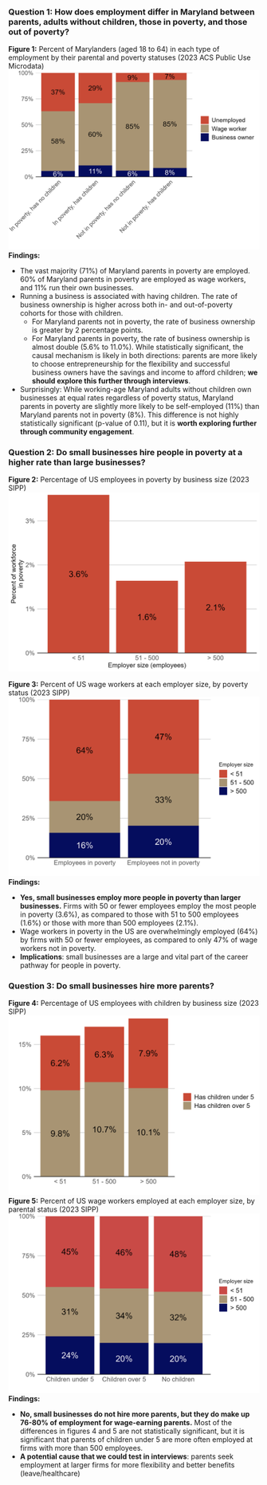### Question 1: How does employment differ in Maryland between parents, adults without children, those in poverty, and those out of poverty?

**Figure 1:** Percent of Marylanders (aged 18 to 64\) in each type of employment by their parental and poverty statuses (2023 ACS Public Use Microdata)  
![Figure 1](assets/poverty_children_employment.png)
**Findings:**

* The vast majority (71%) of Maryland parents in poverty are employed. 60% of Maryland parents in poverty are employed as wage workers, and 11% run their own businesses.  
* Running a business is associated with having children. The rate of business ownership is higher across both in- and out-of-poverty cohorts for those with children.   
  * For Maryland parents not in poverty, the rate of business ownership is greater by 2 percentage points.   
  * For Maryland parents in poverty, the rate of business ownership is almost double (5.6% to 11.0%). While statistically significant, the causal mechanism is likely in both directions: parents are more likely to choose entrepreneurship for the flexibility and successful business owners have the savings and income to afford children; **we should explore this further through interviews**.  
* Surprisingly: While working-age Maryland adults without children own businesses at equal rates regardless of poverty status, Maryland parents in poverty are slightly more likely to be self-employed (11%) than Maryland parents not in poverty (8%). This difference is not highly statistically significant (p-value of 0.11), but it is **worth exploring further through community engagement**.

### Question 2:  Do small businesses hire people in poverty at a higher rate than large businesses?

**Figure 2:** Percentage of US employees in poverty by business size (2023 SIPP)  
![Figure 2](assets/poverty_employment_size.png)

**Figure 3:** Percent of US wage workers at each employer size, by poverty status (2023 SIPP)  
![Figure 3](assets/poverty_employment_size2.png)
**Findings:**

* **Yes, small businesses employ more people in poverty than larger businesses.** Firms with 50 or fewer employees employ the most people in poverty (3.6%), as compared to those with 51 to 500 employees (1.6%) or those with more than 500 employees (2.1%).  
* Wage workers in poverty in the US are overwhelmingly employed (64%) by firms with 50 or fewer employees, as compared to only 47% of wage workers not in poverty.   
* **Implications**: small businesses are a large and vital part of the career pathway for people in poverty.

### Question 3: Do small businesses hire more parents?

**Figure 4:** Percentage of US employees with children by business size (2023 SIPP)  
![Figure 4](assets/child_employment_size.png) 
**Figure 5:** Percent of US wage workers employed at each employer size, by parental status (2023 SIPP)  
![Figure 5](assets/child_employment_size2.png)  
**Findings:**

* **No, small businesses do not hire more parents, but they do make up 76-80% of employment for wage-earning parents.** Most of the differences in figures 4 and 5 are not statistically significant, but it is significant that parents of children under 5 are more often employed at firms with more than 500 employees.  
* **A potential cause that we could test in interviews**: parents seek employment at larger firms for more flexibility and better benefits (leave/healthcare)
